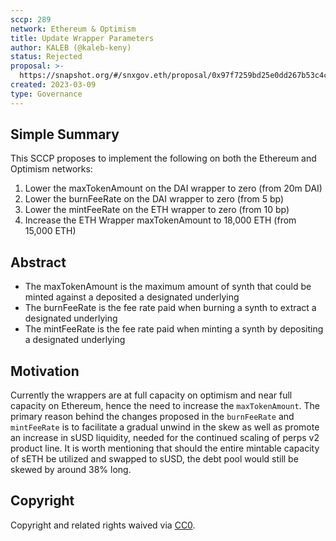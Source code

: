 ```yaml
---
sccp: 289
network: Ethereum & Optimism
title: Update Wrapper Parameters
author: KALEB (@kaleb-keny)
status: Rejected 
proposal: >-
  https://snapshot.org/#/snxgov.eth/proposal/0x97f7259bd25e0dd267b53c4c19eb584af709fdba61560a9022bb818559afa317
created: 2023-03-09
type: Governance
---
```


## Simple Summary

<!--"If you can't explain it simply, you don't understand it well enough." Provide a simplified and layman-accessible explanation of the SCCP.-->

This SCCP proposes to implement the following on both the Ethereum and Optimism networks:
1) Lower the maxTokenAmount  on the DAI wrapper to zero (from 20m DAI)
2) Lower the burnFeeRate on the DAI wrapper to zero (from 5 bp)
3) Lower the mintFeeRate on the ETH wrapper to zero (from 10 bp)
4) Increase the ETH Wrapper maxTokenAmount to 18,000 ETH (from 15,000 ETH)

## Abstract

<!--A short (~200 word) description of the variable change proposed.-->

- The maxTokenAmount is the maximum amount of synth that could be minted against a deposited a designated underlying
- The burnFeeRate is the fee rate paid when burning a synth to extract a designated underlying
- The mintFeeRate is the fee rate paid when minting a synth by depositing a designated underlying

## Motivation

<!--The motivation is critical for SCCPs that want to update variables within Synthetix. It should clearly explain why the existing variable is not incentive aligned. SCCP submissions without sufficient motivation may be rejected outright.-->

Currently the wrappers are at full capacity on optimism and near full capacity on Ethereum, hence the need to increase the `maxTokenAmount`. The primary reason behind the changes proposed in the `burnFeeRate` and `mintFeeRate` is to facilitate a gradual unwind in the skew as well as promote an increase in sUSD liquidity, needed for the continued scaling of perps v2 product line.
It is worth mentioning that should the entire mintable capacity of sETH be utilized and swapped to sUSD, the debt pool would still be skewed by around 38% long.

## Copyright

Copyright and related rights waived via [CC0](https://creativecommons.org/publicdomain/zero/1.0/).

